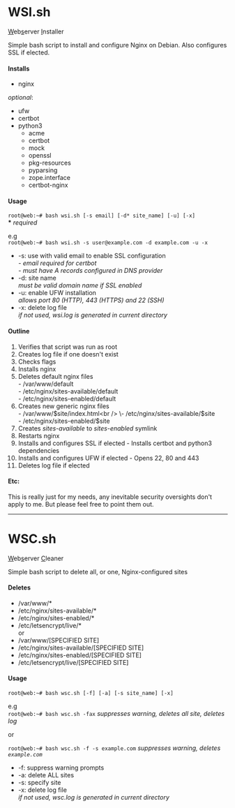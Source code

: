 # WSI.sh
<ins>W</ins>eb<ins>s</ins>erver <ins>I</ins>nstaller

Simple bash script to install and configure Nginx on Debian. Also configures SSL if elected.

#### Installs
- nginx

*optional*:
- ufw
- certbot
- python3
  - acme 
  - certbot
  - mock 
  - openssl 
  - pkg-resources 
  - pyparsing 
  - zope.interface
  - certbot-nginx

#### Usage

`root@web:~# bash wsi.sh [-s email] [-d* site_name] [-u] [-x]`<br />
**\*** *required*

e.g<br />
`root@web:~# bash wsi.sh -s user@example.com -d example.com -u -x`

- -s: use with valid email to enable SSL configuration<br />
      - *email required for certbot*<br />
      - *must have A records configured in DNS provider*
- -d: site name<br />
      *must be valid domain name if SSL enabled*
- -u: enable UFW installation<br />
      *allows port 80 (HTTP), 443 (HTTPS) and 22 (SSH)*
- -x: delete log file<br />
      *if not used, wsi.log is generated in current directory*

#### Outline


1. Verifies that script was run as root
2. Creates log file if one doesn't exist
3. Checks flags
4. Installs nginx
5. Deletes default nginx files<br />
  \- /var/www/default<br />
  \- /etc/nginx/sites-available/default<br />
  \- /etc/nginx/sites-enabled/default<br />
6. Creates new generic nginx files<br />
  \- /var/www/$site/index.html<br />
  \- /etc/nginx/sites-available/$site<br />
  \- /etc/nginx/sites-enabled/$site<br />
7. Creates *sites-available* to *sites-enabled* symlink
8. Restarts nginx
9. Installs and configures SSL if elected
  \- Installs certbot and python3 dependencies
11. Installs and configures UFW if elected
  \- Opens 22, 80 and 443
12. Deletes log file if elected


#### Etc:
This is really just for my needs, any inevitable security oversights don't apply to me. But please feel free to point them out.

---

# WSC.sh
<ins>W</ins>eb<ins>s</ins>erver <ins>C</ins>leaner

Simple bash script to delete all, or one, Nginx-configured sites

#### Deletes
- /var/www/*
- /etc/nginx/sites-available/*
- /etc/nginx/sites-enabled/*
- /etc/letsencrypt/live/*<br />
or<br />
- /var/www/[SPECIFIED SITE]
- /etc/nginx/sites-available/[SPECIFIED SITE]
- /etc/nginx/sites-enabled/[SPECIFIED SITE]
- /etc/letsencrypt/live/[SPECIFIED SITE]

#### Usage
`root@web:~# bash wsc.sh [-f] [-a] [-s site_name] [-x]`<br />

e.g<br />
`root@web:~# bash wsc.sh -fax`
*suppresses warning, deletes all site, deletes log*

or

`root@web:~# bash wsc.sh -f -s example.com`
*suppresses warning, deletes `example.com`*

- -f: suppress warning prompts<br />
- -a: delete ALL sites<br />
- -s: specify site<br />
- -x: delete log file<br />
      *if not used, wsc.log is generated in current directory*


